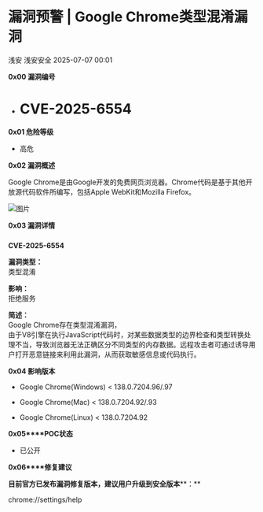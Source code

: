 #  漏洞预警 | Google Chrome类型混淆漏洞  
浅安  浅安安全   2025-07-07 00:01  
  
**0x00 漏洞编号**  
- # CVE-2025-6554  
  
**0x01 危险等级**  
- 高危  
  
**0x02 漏洞概述**  
  
Google Chrome是由Google开发的免费网页浏览器。Chrome代码是基于其他开放源代码软件所编写，包括Apple WebKit和Mozilla Firefox。  
  
![图片](https://mmbiz.qpic.cn/mmbiz_png/7stTqD182SXxjX8p8WklXuc23v1DKPW7yY83Sic75o0z0rlPgZHmmCPxBNvutPR92HthYPDsg7ia0ODDgsgQYjBQ/640?wx_fmt=other&wxfrom=5&wx_lazy=1&wx_co=1&tp=webp "")  
  
**0x03 漏洞详情**  
###   
  
**CVE-2025-6554**  
  
**漏洞类型：**  
类型混淆  
  
**影响：**  
拒绝服务  
  
**简述：**  
Google Chrome存在类型混淆漏洞，  
由于V8引擎在执行JavaScript代码时，对某些数据类型的边界检查和类型转换处理不当，导致浏览器无法正确区分不同类型的内存数据。远程攻击者可通过诱导用户打开恶意链接来利用此漏洞，从而获取敏感信息或代码执行。  
  
**0x04 影响版本**  
- Google Chrome(Windows) < 138.0.7204.96/.97  
  
- Google Chrome(Mac) < 138.0.7204.92/.93  
  
- Google Chrome(Linux) < 138.0.7204.92  
  
**0x05****POC状态**  
- 已公开  
  
**0x06****修复建议**  
  
**目前官方已发布漏洞修复版本，建议用户升级到安全版本****：**  
  
chrome://settings/help  
  
  
  
